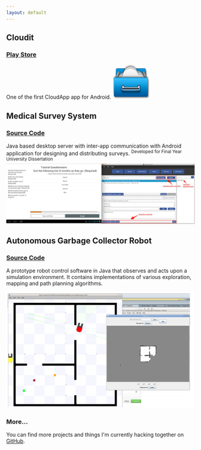 ```yaml
---
layout: default
---
```


## Cloudit

### [Play Store](https://play.google.com/store/apps/details?id=io.invaders.android.cloudit)

One of the first CloudApp app for Android. 
![Cloudit Logo](images/cloudit_logo.png)

## Medical Survey System

### [Source Code](https://github.com/loop/SurveySystem)

Java based desktop server with inter-app communication with Android application for designing and distributing surveys. <sup>Developed for Final Year University Dissertation</sup>
![Medical Survey System Screenshot](images/survey_system.png)

## Autonomous Garbage Collector Robot 

### [Source Code](https://github.com/loop/PlayerStage-Autonomous-Robot)

A prototype robot control software in Java that observes and acts upon a simulation environment. It contains implementations of various exploration, mapping and path planning algorithms.

![Autonomous Garbage Collector Robot](images/robot.png)

### More...

You can find more projects and things I'm currently hacking together on [GitHub](https://github.com/loop).